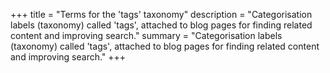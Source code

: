 +++
title = "Terms for the 'tags' taxonomy"
description = "Categorisation labels (taxonomy) called 'tags', attached to blog pages for finding related content and improving search."
summary = "Categorisation labels (taxonomy) called 'tags', attached to blog pages for finding related content and improving search."
+++
